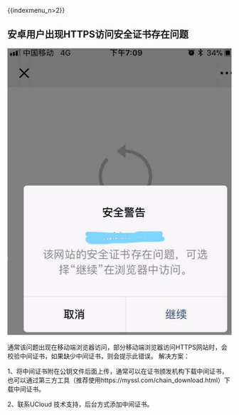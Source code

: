 {{indexmenu_n>2}}

## 安卓用户出现HTTPS访问安全证书存在问题

![](/images/faq/waf20.png)

通常该问题出现在移动端浏览器访问，部分移动端浏览器访问HTTPS网站时，会校验中间证书，如果缺少中间证书，则会提示此错误。 解决方案：

1、将中间证书附在公钥文件后面上传，通常可以在证书颁发机构下载中间证书，也可以通过第三方工具（推荐使用https://myssl.com/chain\_download.html）下载中间证书。

2、联系UCloud 技术支持，后台方式添加中间证书。
